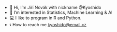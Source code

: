 - 👋 Hi, I’m Jiří Novák with nickname @Kyoshido
- 👀 I’m interested in Statistics, Machine Learning & AI
- 💻 I like to program in R and Python.
- 📞 How to reach me kyoshido@email.cz

<!---
Kyoshido/Kyoshido is a ✨ special ✨ repository because its `README.md` (this file) appears on your GitHub profile.
You can click the Preview link to take a look at your changes.
--->
